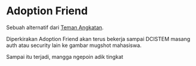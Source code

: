 # Adoption Friend

Sebuah alternatif dari [Teman Angkatan](https://github.com/dayatura/TemanSeangkatan).

Diperkirakan Adoption Friend akan terus bekerja sampai DCISTEM masang auth atau security lain ke gambar mugshot mahasiswa.

Sampai itu terjadi, mangga ngepoin adik tingkat
